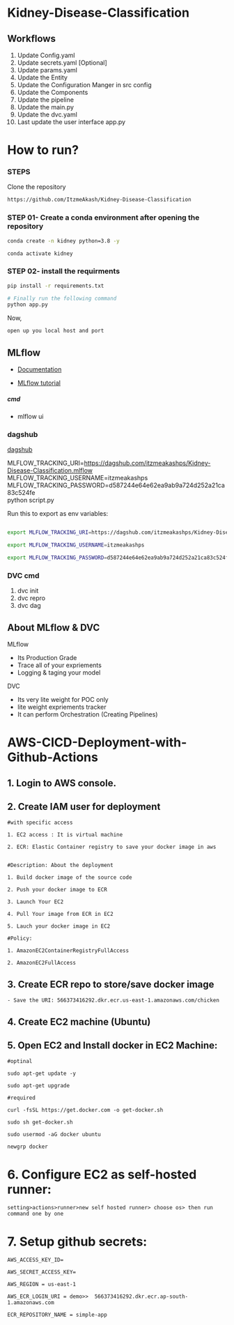 # Kidney-Disease-Classification


## Workflows

1. Update Config.yaml
2. Update secrets.yaml [Optional]
3. Update params.yaml
4. Update the Entity
5. Update the Configuration Manger in src config
6. Update the Components
7. Update the pipeline
8. Update the main.py
9. Update the dvc.yaml
10. Last update the user interface app.py

# How to run?

### STEPS


Clone the repository

```bash
https://github.com/ItzmeAkash/Kidney-Disease-Classification
```

### STEP 01- Create a conda environment after opening the repository

```bash
conda create -n kidney python=3.8 -y
```

```bash
conda activate kidney
```


### STEP 02- install the requirments

```bash
pip install -r requirements.txt
```


```bash
# Finally run the following command
python app.py
```

Now,
```bash
open up you local host and port
```






## MLflow

- [Documentation](https://mlflow.org/docs/latest/index.html)

- [MLflow tutorial](https://youtu.be/qdcHHrsXA48?si=bD5vDS60akNphkem)

##### cmd
- mlflow ui

### dagshub
[dagshub](https://dagshub.com/)

MLFLOW_TRACKING_URI=https://dagshub.com/itzmeakashps/Kidney-Disease-Classification.mlflow \
MLFLOW_TRACKING_USERNAME=itzmeakashps \
MLFLOW_TRACKING_PASSWORD=d587244e64e62ea9ab9a724d252a21ca83c524fe \
python script.py

Run this to export as env variables:

```bash

export MLFLOW_TRACKING_URI=https://dagshub.com/itzmeakashps/Kidney-Disease-Classification.mlflow \

export MLFLOW_TRACKING_USERNAME=itzmeakashps 

export MLFLOW_TRACKING_PASSWORD=d587244e64e62ea9ab9a724d252a21ca83c524fe

```

### DVC cmd


1. dvc init
2. dvc repro
3. dvc dag



## About MLflow & DVC

MLflow

 - Its Production Grade
 - Trace all of your expriements
 - Logging & taging your model


DVC 

 - Its very lite weight for POC only
 - lite weight expriements tracker
 - It can perform Orchestration (Creating Pipelines)



# AWS-CICD-Deployment-with-Github-Actions

## 1. Login to AWS console.

## 2. Create IAM user for deployment

	#with specific access

	1. EC2 access : It is virtual machine

	2. ECR: Elastic Container registry to save your docker image in aws


	#Description: About the deployment

	1. Build docker image of the source code

	2. Push your docker image to ECR

	3. Launch Your EC2 

	4. Pull Your image from ECR in EC2

	5. Lauch your docker image in EC2

	#Policy:

	1. AmazonEC2ContainerRegistryFullAccess

	2. AmazonEC2FullAccess

	
## 3. Create ECR repo to store/save docker image
    - Save the URI: 566373416292.dkr.ecr.us-east-1.amazonaws.com/chicken

	
## 4. Create EC2 machine (Ubuntu) 

## 5. Open EC2 and Install docker in EC2 Machine:
	
	
	#optinal

	sudo apt-get update -y

	sudo apt-get upgrade
	
	#required

	curl -fsSL https://get.docker.com -o get-docker.sh

	sudo sh get-docker.sh

	sudo usermod -aG docker ubuntu

	newgrp docker
	
# 6. Configure EC2 as self-hosted runner:
    setting>actions>runner>new self hosted runner> choose os> then run command one by one


# 7. Setup github secrets:

    AWS_ACCESS_KEY_ID=

    AWS_SECRET_ACCESS_KEY=

    AWS_REGION = us-east-1

    AWS_ECR_LOGIN_URI = demo>>  566373416292.dkr.ecr.ap-south-1.amazonaws.com

    ECR_REPOSITORY_NAME = simple-app

